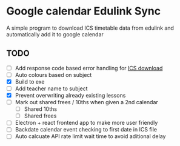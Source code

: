 # Google calendar Edulink Sync
A simple program to download ICS timetable data from edulink and automatically add it to google calendar

## TODO
- [ ] Add response code based error handling for [ICS download](./src/getICS.ts)
- [ ] Auto colours based on subject
- [x] Build to exe
- [ ] Add teacher name to subject
- [x] Prevent overwriting already existing lessons
- [ ] Mark out shared frees / 10ths when given a 2nd calendar
    - [ ] Shared 10ths
    - [ ] Shared frees
- [ ] Electron + react frontend app to make more user friendly
- [ ] Backdate calendar event checking to first date in ICS file
- [ ] Auto calcuate API rate limit wait time to avoid aditional delay